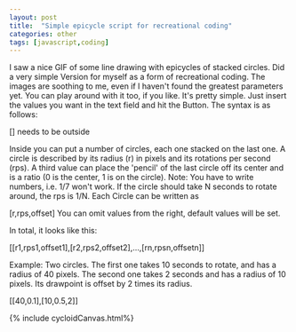 ```yaml
---
layout: post
title:  "Simple epicycle script for recreational coding"
categories: other
tags: [javascript,coding]
---
```


I saw a nice GIF of some line drawing with epicycles of stacked circles. Did a very simple Version for myself as a form of recreational coding. The images are soothing to me, even if I haven't found the greatest parameters yet. You can play around with it too, if you like. It's pretty simple. Just insert the values you want in the text field and hit the Button. The syntax is as follows:

[] needs to be outside

Inside you can put a number of circles, each one stacked on the last one. A circle is described by its radius (r) in pixels and its rotations per second (rps). A third value can place the 'pencil' of the last circle off its center and is a ratio (0 is the center, 1 is on the circle). Note: You have to write numbers, i.e. 1/7 won't work. If the circle should take N seconds to rotate around, the rps is 1/N. Each Circle can be written as

[r,rps,offset] You can omit values from the right, default values will be set.

In total, it looks like this:

[[r1,rps1,offset1],[r2,rps2,offset2],...,[rn,rpsn,offsetn]]

Example:
Two circles. The first one takes 10 seconds to rotate, and has a radius of 40 pixels. The second one takes 2 seconds and has a radius of 10 pixels. Its drawpoint is offset by 2 times its radius.

[[40,0.1],[10,0.5,2]]

{% include cycloidCanvas.html%}

